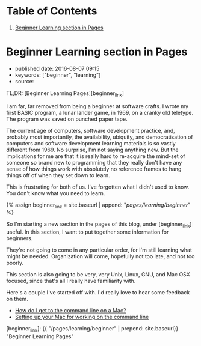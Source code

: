 
# Table of Contents

1.  [Beginner Learning section in Pages](#beginner-learning-section-in-pages)


<a id="beginner-learning-section-in-pages"></a>

# Beginner Learning section in Pages

-   published date: 2016-08-07 09:15
-   keywords: ["beginner", "learning"]
-   source:

TL;DR: [Beginner Learning Pages][beginner<sub>link</sub>]

I am far, far removed from being a beginner at software crafts. I wrote my first BASIC program, a lunar lander game, in 1969, on a cranky old teletype. The program was saved on punched paper tape.

The current age of computers, software development practice, and, probably most importantly, the availability, ubiquity, and democratisation of computers and software development learning materials is so vastly different from 1969. No surprise, I'm not saying anything new. But the implications for me are that it is really hard to re-acquire the mind-set of someone so brand new to programming that they really don't have any sense of how things work with absolutely no reference frames to hang things off of when they set down to learn.

This is frustrating for both of us. I've forgotten what I didn't used to know. You don't know what you need to learn.

{% assign beginner<sub>link</sub> = site.baseurl | append: "*pages/learning/beginner*" %}

So I'm starting a new section in the pages of this blog, under [beginner<sub>link</sub>] useful. In this section, I want to put together some information for beginners.

They're not going to come in any particular order, for I'm still learning what might be needed. Organization will come, hopefully not too late, and not too poorly.

This section is also going to be very, very Unix, Linux, GNU, and Mac OSX focused, since that's all I really have familiarity with.

Here's a couple I've started off with. I'd really love to hear some feedback on them.

-   [How do I get to the command line on a Mac?](%7B%7B%20site.baseurl%20%7D%7D/pages/learning/beginner/how-do-i-get-to-the-command-line-on-a-mac)
-   [Setting up your Mac for working on the command line](%7B%7B%20site.baseurl%7D%7D/pages/learning/beginner/setting-up-your-mac-for-working-on-the-command-line)

[beginner<sub>link</sub>]: {{ "/pages/learning/beginner" | prepend: site.baseurl}} "Beginner Learning Pages"

